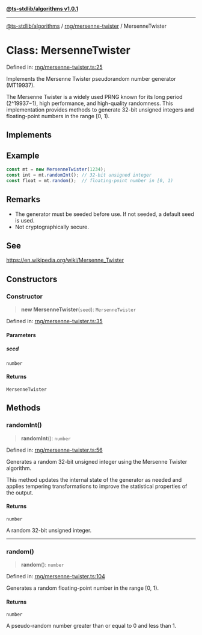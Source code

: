 [**@ts-stdlib/algorithms v1.0.1**](../../../README.md)

***

[@ts-stdlib/algorithms](../../../modules.md) / [rng/mersenne-twister](../README.md) / MersenneTwister

# Class: MersenneTwister

Defined in: [rng/mersenne-twister.ts:25](https://github.com/gabaudette/ts-stdlib/blob/94404285f4faf17348604cdfd50e84b4b9ee7b00/packages/algorithms/src/rng/mersenne-twister.ts#L25)

Implements the Mersenne Twister pseudorandom number generator (MT19937).

The Mersenne Twister is a widely used PRNG known for its long period (2^19937−1),
high performance, and high-quality randomness. This implementation provides methods
to generate 32-bit unsigned integers and floating-point numbers in the range [0, 1).

## Implements

## Example

```typescript
const mt = new MersenneTwister(1234);
const int = mt.randomInt(); // 32-bit unsigned integer
const float = mt.random();  // floating-point number in [0, 1)
```

## Remarks

- The generator must be seeded before use. If not seeded, a default seed is used.
- Not cryptographically secure.

## See

https://en.wikipedia.org/wiki/Mersenne_Twister

## Constructors

### Constructor

> **new MersenneTwister**(`seed`): `MersenneTwister`

Defined in: [rng/mersenne-twister.ts:35](https://github.com/gabaudette/ts-stdlib/blob/94404285f4faf17348604cdfd50e84b4b9ee7b00/packages/algorithms/src/rng/mersenne-twister.ts#L35)

#### Parameters

##### seed

`number`

#### Returns

`MersenneTwister`

## Methods

### randomInt()

> **randomInt**(): `number`

Defined in: [rng/mersenne-twister.ts:56](https://github.com/gabaudette/ts-stdlib/blob/94404285f4faf17348604cdfd50e84b4b9ee7b00/packages/algorithms/src/rng/mersenne-twister.ts#L56)

Generates a random 32-bit unsigned integer using the Mersenne Twister algorithm.

This method updates the internal state of the generator as needed and applies
tempering transformations to improve the statistical properties of the output.

#### Returns

`number`

A random 32-bit unsigned integer.

***

### random()

> **random**(): `number`

Defined in: [rng/mersenne-twister.ts:104](https://github.com/gabaudette/ts-stdlib/blob/94404285f4faf17348604cdfd50e84b4b9ee7b00/packages/algorithms/src/rng/mersenne-twister.ts#L104)

Generates a random floating-point number in the range [0, 1).

#### Returns

`number`

A pseudo-random number greater than or equal to 0 and less than 1.
